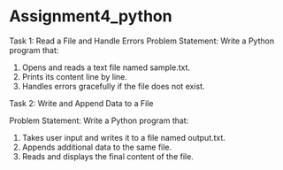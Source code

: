 # Assignment4_python
Task 1: Read a File and Handle Errors 
Problem Statement:  Write a Python program that:
1.   Opens and reads a text file named sample.txt.
2.   Prints its content line by line.
3.   Handles errors gracefully if the file does not exist.

Task 2: Write and Append Data to a File
 
Problem Statement: Write a Python program that:
1.   Takes user input and writes it to a file named output.txt.
2.   Appends additional data to the same file.
3.   Reads and displays the final content of the file.
